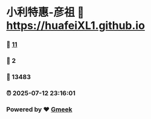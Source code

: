 # 小利特惠-彦祖 :link: https://huafeiXL1.github.io 
### :page_facing_up: [11](https://huafeiXL1.github.io/tag.html) 
### :speech_balloon: 2 
### :hibiscus: 13483 
### :alarm_clock: 2025-07-12 23:16:01 
### Powered by :heart: [Gmeek](https://github.com/Meekdai/Gmeek)
